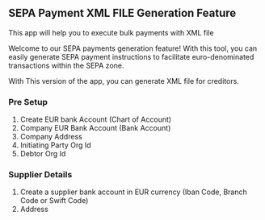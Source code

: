 ## SEPA Payment XML FILE Generation Feature

This app will help you to execute bulk payments with XML file

Welcome to our SEPA payments generation feature! With this tool, you can easily generate SEPA payment instructions to facilitate euro-denominated transactions within the SEPA zone.

With This version of the app, you can generate XML file for creditors.
### Pre Setup
  1. Create EUR bank Account (Chart of Account)
  2. Company EUR Bank Account (Bank Account)
  3. Company Address
  4. Initiating Party Org Id
  5. Debtor Org Id

### Supplier Details
  1. Create a supplier bank account in EUR currency (Iban Code, Branch Code or Swift Code)
  2. Address
     
